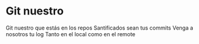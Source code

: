 # Git nuestro

Git nuestro que estás en los repos
Santificados sean tus commits
Venga a nosotros tu log
Tanto en el local como en el remote